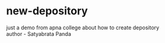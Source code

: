 # new-depository
just  a demo from apna college about how to create depository 
<br>
author - Satyabrata Panda
